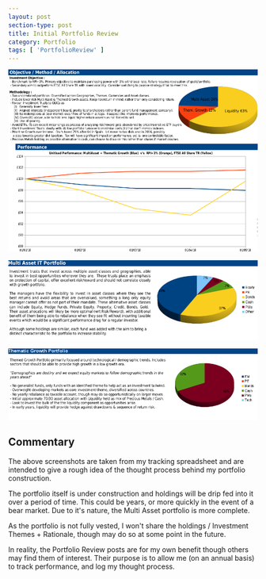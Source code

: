 ```yaml
---
layout: post
section-type: post
title: Initial Portfolio Review
category: Portfolio
tags: [ 'PortfolioReview' ]
---
```


![Overall](/img/2018/20180508_PortfolioReview_Overall.png)

![Multi Asset Portfolio](/img/2018/20180508_PortfolioReview_MultiAsset.png)

![Thematic Growth Portfolio](/img/2018/20180508_PortfolioReview_ThematicGrowth.png)

## Commentary

The above screenshots are taken from my tracking spreadsheet and are intended to give a
rough idea of the thought process behind my portfolio construction.

The portfolio itself is under construction and holdings will be drip fed into it over a
period of time.  This could be years, or more quickly in the event of a bear market.  Due
to it's nature, the Multi Asset portfolio is more complete.

As the portfolio is not fully vested, I won't share the holdings / Investment
Themes + Rationale, though may do so at some point in the future.  

In reality, the Portfolio Review posts are for my own benefit though others may find them
of interest.  Their purpose is to allow me (on an annual basis) to track performance, and
log my thought process.

